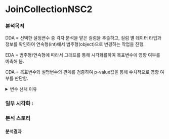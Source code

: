 # JoinCollectionNSC2

### 분석목적
DDA = 선택한 설정변수 중 각자 분석을 맡은 컬럼을 추출하고,
     컬럼 별 데이터 타입과 정보를 확인하여 연속형(int)에서 범주형(object)으로 변경하는 작업을 진행.

EDA = 범주형/연속형에 따라서 그래프를 통해 시각화를하여 목표변수에 영향 여부를 예측해 봄. 

CDA = 목표변수와 설명변수의 관계를 검증하여 p-value값을 통해 수치적으로 영향 여부를 판단함.

<details >
<summary>변수 선택 이유 </summary>

### DDA 분석
| 변수    | 변수의 설명   | 데이터 분류 | 분석가 의견  | 변수 선택 이유 |
|------|------|-----|-------|------|
| ED_RC_TOT_AMT  | 의료급여 총금액 | 금액    | 환자의 총 진료비에 대한 정보 | 분석에 필요한 핵심 변수     |
| MCARE_SUBJ_CD  | 의료급여 과목 코드           | 코드    | 진료 과목 분류에 사용         | 진료 내용을 구분하기 위해     |
| OPRTN_YN       | 수술 여부                  | 범주    | 수술 여부에 대한 정보         | 의료급여와 관련된 중요한 정보 |
| MCARE_RSLT_TYPE | 의료급여 결과 유형           | 범주    | 진료 결과에 대한 정보         | 환자의 치료 결과 파악 필요    |
| EDC_SBA        | 의료기관 지역               | 텍스트   | 의료기관의 위치 정보         | 지역별 의료 서비스 차이 파악 |
| BTH_YYYY       | 환자 출생 연도              | 연도    | 환자 연령대 파악 필요         | 연령대별 의료 수요 예측을 위해  |


</details>

### 일부 시각화 : 
### 분석 스토리 
#### 분석결과 

